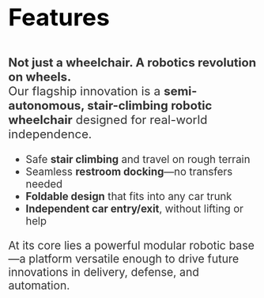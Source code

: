 <div class="max-w-3xl mx-auto px-6 sm:px-8 animated-content text-center">
  <h3 class="font-black uppercase tracking-wider"
      style="font-size: clamp(1.8rem, 5vw, 3.5rem); color: #000000;">
    Features
  </h3>

  <p class="mt-4 text-black leading-relaxed"
     style="font-size: clamp(1rem, 3vw, 1.5rem); color: #333333;">
    <strong>Not just a wheelchair. A robotics revolution on wheels.</strong>
    <br>
    Our flagship innovation is a <strong>semi-autonomous, stair-climbing robotic wheelchair</strong> designed for real-world independence.
  </p>

  <ul class="mt-4 text-black leading-tight text-left list-disc pl-6"
      style="font-size: clamp(0.9rem, 2.5vw, 1.3rem); color: #333333;">
    <li style="color: #333333;">Safe <strong>stair climbing</strong> and travel on rough terrain</li>
    <li style="color: #333333;">Seamless <strong>restroom docking</strong>—no transfers needed</li>
    <li style="color: #333333;"><strong>Foldable design</strong> that fits into any car trunk</li>
    <li style="color: #333333;"><strong>Independent car entry/exit</strong>, without lifting or help</li>
  </ul>

  <p class="mt-4 text-black leading-tight"
     style="font-size: clamp(1rem, 3vw, 1.4rem); color: #333333;">
    At its core lies a powerful modular robotic base—a platform versatile enough to drive future innovations in delivery, defense, and automation.
  </p>
</div>
